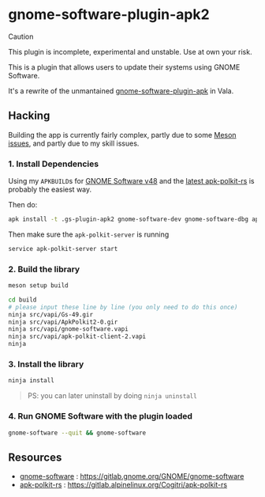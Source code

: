 # gnome-software-plugin-apk2

> [!CAUTION]
> This plugin is incomplete, experimental and unstable. Use at own your risk.

This is a plugin that allows users to update their systems using GNOME Software.

It's a rewrite of the unmantained [gnome-software-plugin-apk] in Vala.

## Hacking

Building the app is currently fairly complex, partly due to some [Meson issues][meson-issue], and partly due to my skill issues.

### 1. Install Dependencies

Using my `APKBUILD`s for [GNOME Software v48][gnome-software-apkbuild] and the [latest apk-polkit-rs][apk-polkit-rs-apkbuild] is probably the easiest way.

Then do:

```sh
apk install -t .gs-plugin-apk2 gnome-software-dev gnome-software-dbg apk-polkit-rs-dev apk-polkit-rs-dbg meson ninja
```

Then make sure the `apk-polkit-server` is running

```sh
service apk-polkit-server start
```

### 2. Build the library

```sh
meson setup build

cd build
# please input these line by line (you only need to do this once)
ninja src/vapi/Gs-49.gir
ninja src/vapi/ApkPolkit2-0.gir
ninja src/vapi/gnome-software.vapi
ninja src/vapi/apk-polkit-client-2.vapi
ninja
```

### 3. Install the library

```sh
ninja install
```

> PS: you can later uninstall by doing `ninja uninstall`

### 4. Run GNOME Software with the plugin loaded

```sh
gnome-software --quit && gnome-software
```

## Resources

- [gnome-software] : https://gitlab.gnome.org/GNOME/gnome-software
- [apk-polkit-rs] : https://gitlab.alpinelinux.org/Cogitri/apk-polkit-rs

[apk-polkit-rs]: https://gitlab.alpinelinux.org/Cogitri/apk-polkit-rs
[gnome-software]: https://gitlab.gnome.org/GNOME/gnome-software
[gnome-software-plugin-apk]: https://github.com/Cogitri/gnome-software-plugin-apk
[meson-issue]: https://github.com/mesonbuild/meson/issues/12849
[gnome-software-apkbuild]: https://github.com/vixalien/myports/tree/main/gnome-software
[apk-polkit-rs-apkbuild]: https://github.com/vixalien/myports/tree/main/apk-polkit-rs

